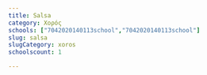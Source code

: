 ```yaml
---
title: Salsa
category: Χορός
schools: ["7042020140113school","7042020140113school"]
slug: salsa
slugCategory: xoros
schoolscount: 1

---
```




